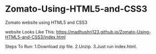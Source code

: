 # Zomato-Using-HTML5-and-CSS3
Zomato website using HTML5 and CSS3


website Looks Like This: https://madhushri123.github.io/Zomato-Using-HTML5-and-CSS3/index.html

Steps To Run:
1.Download zip file.
2.Unzip.
3.Just run index.html.
